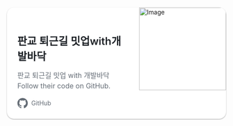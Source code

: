<style>
.card-container {
    max-width: 100%;
    width: 900px;
    border-radius: 16px;
    background: white;
    box-shadow: 0 1px 3px rgba(0,0,0,0.12), 0 1px 2px rgba(0,0,0,0.24);
    display: flex;
    margin: 20px;
    overflow: hidden;
}

.content {
    flex: 1;
    padding: 24px;
}

.title {
    font-family: -apple-system, BlinkMacSystemFont, "Segoe UI", Roboto, Helvetica, Arial, sans-serif;
    font-size: 24px;
    font-weight: 600;
    color: #1f2328;
    margin-bottom: 16px;
}

.description {
    font-family: -apple-system, BlinkMacSystemFont, "Segoe UI", Roboto, Helvetica, Arial, sans-serif;
    font-size: 16px;
    color: #656d76;
    margin-bottom: 16px;
    line-height: 1.5;
}

.github-link {
    display: flex;
    align-items: center;
    gap: 8px;
    text-decoration: none;
    color: #656d76;
    font-family: -apple-system, BlinkMacSystemFont, "Segoe UI", Roboto, Helvetica, Arial, sans-serif;
}

.github-icon {
    width: 24px;
    height: 24px;
}

.image-container {
    width: 200px;
    height: 190px;
    overflow: hidden;
}

.image-container img {
    width: 100%;
    height: 100%;
    object-fit: cover;
}
</style>
</head>
<body>
<div class="card-container">
    <div class="content">
        <h1 class="title">판교 퇴근길 밋업with개발바닥
</h1>
        <p class="description">판교 퇴근길 밋업 with 개발바닥
<br>Follow their code on GitHub.</p>
        <a href="https://alswp006.github.io/tradeham/" class="github-link">
            <svg height="24" aria-hidden="true" viewBox="0 0 16 16" version="1.1" width="24" class="github-icon">
                <path fill="#656d76" d="M8 0c4.42 0 8 3.58 8 8a8.013 8.013 0 0 1-5.45 7.59c-.4.08-.55-.17-.55-.38 0-.27.01-1.13.01-2.2 0-.75-.25-1.23-.54-1.48 1.78-.2 3.65-.88 3.65-3.95 0-.88-.31-1.59-.82-2.15.08-.2.36-1.02-.08-2.12 0 0-.67-.22-2.2.82-.64-.18-1.32-.27-2-.27-.68 0-1.36.09-2 .27-1.53-1.03-2.2-.82-2.2-.82-.44 1.1-.16 1.92-.08 2.12-.51.56-.82 1.28-.82 2.15 0 3.06 1.86 3.75 3.64 3.95-.23.2-.44.55-.51 1.07-.46.21-1.61.55-2.33-.66-.15-.24-.6-.83-1.23-.82-.67.01-.27.38.01.53.34.19.73.9.82 1.13.16.45.68 1.31 2.69.94 0 .67.01 1.3.01 1.49 0 .21-.15.45-.55.38A7.995 7.995 0 0 1 0 8c0-4.42 3.58-8 8-8Z"></path>
            </svg>
            GitHub
        </a>
    </div>
    <div class="image-container">
        <img width="138" alt="Image" src="https://github.com/user-attachments/assets/f87a04cb-f1fc-4983-8d3f-2d0b1d0b238f" />
    </div>
</div>
</body>
</html>

<!-- KTB: https://github.com/user-attachments/assets/c05879a7-8173-44a1-b451-d3c6b99c5cdc -->

<!-- blog: https://github.com/user-attachments/assets/1fc1b708-72d3-43ff-977c-6a9c1706f1dc -->

<!-- Youtube: 
<a href="https://alswp006.github.io/tradeham/" class="github-link">
    <svg height="24" width="24" viewBox="0 0 24 24" class="youtube-icon">
        <path fill="#FF0000" d="M23.498 6.186a3.016 3.016 0 0 0-2.122-2.136C19.505 3.545 12 3.545 12 3.545s-7.505 0-9.377.505A3.017 3.017 0 0 0 .502 6.186C0 8.07 0 12 0 12s0 3.93.502 5.814a3.016 3.016 0 0 0 2.122 2.136c1.871.505 9.376.505 9.376.505s7.505 0 9.377-.505a3.015 3.015 0 0 0 2.122-2.136C24 15.93 24 12 24 12s0-3.93-.502-5.814zM9.545 15.568V8.432L15.818 12l-6.273 3.568z"/>
    </svg>
    Youtube
</a>
-->